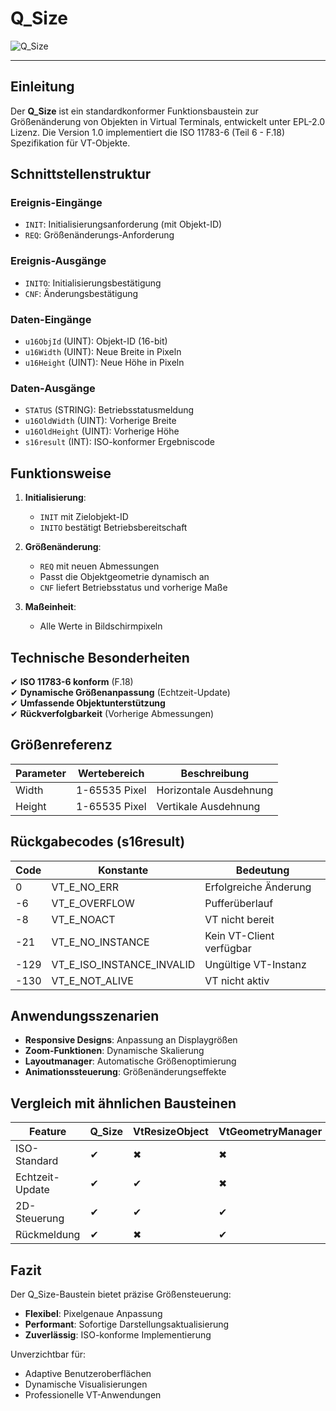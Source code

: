 # Q_Size

![Q_Size](https://user-images.githubusercontent.com/116869307/214153095-72c9e230-b193-4843-be85-33038f6bd44d.png)

* * * * * * * * * *

## Einleitung  
Der **Q_Size** ist ein standardkonformer Funktionsbaustein zur Größenänderung von Objekten in Virtual Terminals, entwickelt unter EPL-2.0 Lizenz. Die Version 1.0 implementiert die ISO 11783-6 (Teil 6 - F.18) Spezifikation für VT-Objekte.

## Schnittstellenstruktur  

### **Ereignis-Eingänge**  
- `INIT`: Initialisierungsanforderung (mit Objekt-ID)  
- `REQ`: Größenänderungs-Anforderung  

### **Ereignis-Ausgänge**  
- `INITO`: Initialisierungsbestätigung  
- `CNF`: Änderungsbestätigung  

### **Daten-Eingänge**  
- `u16ObjId` (UINT): Objekt-ID (16-bit)  
- `u16Width` (UINT): Neue Breite in Pixeln  
- `u16Height` (UINT): Neue Höhe in Pixeln  

### **Daten-Ausgänge**  
- `STATUS` (STRING): Betriebsstatusmeldung  
- `u16OldWidth` (UINT): Vorherige Breite  
- `u16OldHeight` (UINT): Vorherige Höhe  
- `s16result` (INT): ISO-konformer Ergebniscode  

## Funktionsweise  

1. **Initialisierung**:  
   - `INIT` mit Zielobjekt-ID  
   - `INITO` bestätigt Betriebsbereitschaft  

2. **Größenänderung**:  
   - `REQ` mit neuen Abmessungen  
   - Passt die Objektgeometrie dynamisch an  
   - `CNF` liefert Betriebsstatus und vorherige Maße  

3. **Maßeinheit**:  
   - Alle Werte in Bildschirmpixeln  

## Technische Besonderheiten  

✔ **ISO 11783-6 konform** (F.18)  
✔ **Dynamische Größenanpassung** (Echtzeit-Update)  
✔ **Umfassende Objektunterstützung**  
✔ **Rückverfolgbarkeit** (Vorherige Abmessungen)  

## Größenreferenz  

| Parameter | Wertebereich   | Beschreibung       |  
|-----------|---------------|--------------------|  
| Width     | 1-65535 Pixel | Horizontale Ausdehnung |  
| Height    | 1-65535 Pixel | Vertikale Ausdehnung |  

## Rückgabecodes (s16result)  

| Code | Konstante               | Bedeutung                          |  
|------|-------------------------|------------------------------------|  
| 0    | VT_E_NO_ERR             | Erfolgreiche Änderung             |  
| -6   | VT_E_OVERFLOW           | Pufferüberlauf                   |  
| -8   | VT_E_NOACT              | VT nicht bereit                   |  
| -21  | VT_E_NO_INSTANCE        | Kein VT-Client verfügbar          |  
| -129 | VT_E_ISO_INSTANCE_INVALID | Ungültige VT-Instanz             |  
| -130 | VT_E_NOT_ALIVE          | VT nicht aktiv                    |  

## Anwendungsszenarien  

- **Responsive Designs**: Anpassung an Displaygrößen  
- **Zoom-Funktionen**: Dynamische Skalierung  
- **Layoutmanager**: Automatische Größenoptimierung  
- **Animationssteuerung**: Größenänderungseffekte  

## Vergleich mit ähnlichen Bausteinen  

| Feature        | Q_Size | VtResizeObject | VtGeometryManager |  
|---------------|--------|----------------|-------------------|  
| ISO-Standard  | ✔      | ✖              | ✖                 |  
| Echtzeit-Update | ✔    | ✔              | ✖                 |  
| 2D-Steuerung  | ✔      | ✔              | ✔                 |  
| Rückmeldung   | ✔      | ✖              | ✔                 |  

## Fazit  

Der Q_Size-Baustein bietet präzise Größensteuerung:  

- **Flexibel**: Pixelgenaue Anpassung  
- **Performant**: Sofortige Darstellungsaktualisierung  
- **Zuverlässig**: ISO-konforme Implementierung  

Unverzichtbar für:  
- Adaptive Benutzeroberflächen  
- Dynamische Visualisierungen  
- Professionelle VT-Anwendungen
